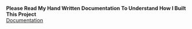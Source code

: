 **Please Read My Hand Written Documentation To Understand How I Built This Project** <br>
[Documentation](Documentation.pdf)

